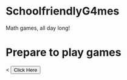 # SchoolfriendlyG4mes
Math games, all day long!
<!DOCTYPE html>
<html>
<body>

<h1>Prepare to play games</h1>
  <<html>
   <head>
   <body>
      <button onclick="window.location.href = 'https://www.echalk.co.uk/amusements/Games/Tetrominoes/tetrominoes.html';">Click Here</button>
   </body>
</html>
